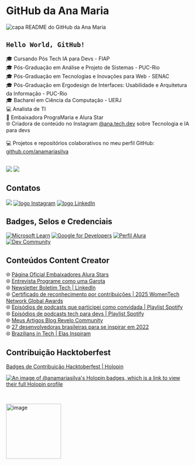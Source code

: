 # GitHub da Ana Maria

![capa README do GitHub da Ana Maria](https://www.anamaria.dev.br/github/capa-github.png)

## <code>Hello World, GitHub!</code>

:mortar_board: Cursando Pós Tech IA para Devs - FIAP <br>
:mortar_board: Pós-Graduação em Análise e Projeto de Sistemas - PUC-Rio <br>
:mortar_board: Pós-Graduação em Tecnologias e Inovações para Web - SENAC <br>
:mortar_board: Pós-Graduação em Ergodesign de Interfaces: Usabilidade e Arquitetura da Informação - PUC-Rio <br>
:mortar_board: Bacharel em Ciência da Computação - UERJ <br>
:computer: Analista de TI <br>
:blue_heart: Embaixadora PrograMaria e Alura Star <br>
:globe_with_meridians: Criadora de conteúdo no Instagram <a href="https://www.instagram.com/ana.tech.dev/">@ana.tech.dev</a> sobre Tecnologia e IA para devs <br>
<br>
:computer: Projetos e repositórios colaborativos no meu perfil GitHub: [github.com/anamariasilva](https://github.com/anamariasilva)

<br>
<a href="https://www.anamariasilva.com.br"><img src="https://img.shields.io/static/v1?label=Site&message=www.anamariasilva.com.br&logo=website&logoColor=white&color=blue&style=for-the-badge"/></a> <a href="https://www.anamaria.dev.br"><img src="https://img.shields.io/static/v1?label=Portfolio&message=www.anamaria.dev.br&logo=website&logoColor=white&color=blue&style=for-the-badge"/></a> 

## Contatos

<a href="mailto:contato@anamaria.dev.br"><img src="https://img.shields.io/static/v1?label=E-mail&message=contato@anamaria.dev.br&logo=mail&logoColor=white&color=blue&style=for-the-badge"/></a> 
<a href="https://www.instagram.com/ana.tech.dev/"><img alt="logo Instagram" src="https://img.shields.io/badge/Instagram-%23E4405F.svg?style=for-the-badge&logo=Instagram&logoColor=white&color=blue"/></a> 
<a href="https://www.linkedin.com/in/anamariasilva"><img alt="logo LinkedIn" src="https://img.shields.io/badge/Linkedin-%23E4405F.svg?style=for-the-badge&logo=LinkedIn&logoColor=white&color=blue"/></a> 

## Badges, Selos e Credenciais

<a href="https://docs.microsoft.com/pt-br/users/anamariasilva/"><img alt="Microsoft Learn" src="https://img.shields.io/badge/Microsoft Learn-258ffa?style=for-the-badge&logo=microsoft&logoColor=white"/></a>
<a href="https://g.dev/anamariasilva"><img alt="Google for Developers" src="https://img.shields.io/badge/Google for Developers-%23E4405F.svg?style=for-the-badge&logo=google&logoColor=white&color=blue"/></a> 
<a href="https://cursos.alura.com.br/user/anamariasilva"><img alt="Perfil Alura" src="https://img.shields.io/badge/Perfil Alura-%23E4405F.svg?style=for-the-badge&logoColor=white&color=blue"/></a> 
<a href="https://dev.to/anamaria"><img alt="Dev Community" src="https://img.shields.io/badge/dev.to-0A0A0A.svg?style=for-the-badge&logo=devdotto&logoColor=white"/></a> 

## Conteúdos Content Creator

:globe_with_meridians: [Página Oficial Embaixadores Alura Stars](https://www.alura.com.br/stars) <br>
:globe_with_meridians: [Entrevista Programe como uma Garota](https://programecomoumagarota.com/mulheres-que-inspiram-ana-maria/) <br>
:globe_with_meridians: [Newsletter Boletim Tech | LinkedIn](https://www.linkedin.com/pulse/bolha-estourou-como-ingressar-na-carreira-de-dev-em-ackec?trk=news-guest_share-article) <br>
:globe_with_meridians: [Certificado de reconhecimento por contribuições | 2025 WomenTech Network Global Awards](https://www.womentech.net/certificate-nominated/Ana%20Maria/Silva?_se=Y29udGF0b0BhbmFtYXJpYS5kZXYuYnI%3D) <br>
:globe_with_meridians: [Episódios de podcasts que participei como convidada | Playlist Spotify](https://open.spotify.com/playlist/2ccnya2Ld9qk74r4rxRxXj) <br>
:globe_with_meridians: [Episódios de podcasts tech para devs | Playlist Spotify](https://open.spotify.com/playlist/2grGG2vgZOOE0RjuWVV5iv?si=7uR86uv2S_aOOJ2bO0aygA&dl_branch=1&nd=1) <br>
:globe_with_meridians: [Meus Artigos Blog Revelo Community](https://community.revelo.com/author/ana) <br>
:globe_with_meridians: [27 desenvolvedoras brasileiras para se inspirar em 2022](https://community.revelo.com.br/27-desenvolvedoras-brasileiras-para-se-inspirar-em-2022/) <br>
:globe_with_meridians: [Brazilians in Tech | Elas Inspiram](https://www.braziliansintech.com/elas)

## Contribuição Hacktoberfest

[Badges de Contribuição Hacktoberfest | Holopin](https://www.holopin.io/@anamariasilva#badges)

[![An image of @anamariasilva's Holopin badges, which is a link to view their full Holopin profile](https://holopin.me/anamariasilva)](https://holopin.io/@anamariasilva)

<br>

<a href="https://www.credly.com/badges/5fc99802-4273-453d-bbfb-9f03e4e0d70c"><img width="150" height="150" alt="image" src="https://github.com/user-attachments/assets/44c0b49f-5574-40fa-9fb1-4140dff52847" /></a>


